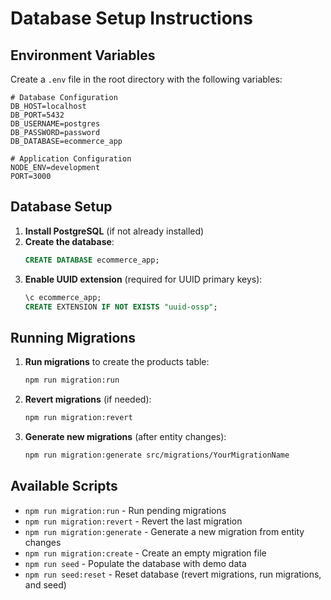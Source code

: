# Database Setup Instructions

## Environment Variables

Create a `.env` file in the root directory with the following variables:

```env
# Database Configuration
DB_HOST=localhost
DB_PORT=5432
DB_USERNAME=postgres
DB_PASSWORD=password
DB_DATABASE=ecommerce_app

# Application Configuration
NODE_ENV=development
PORT=3000
```

## Database Setup

1. **Install PostgreSQL** (if not already installed)
2. **Create the database**:
   ```sql
   CREATE DATABASE ecommerce_app;
   ```
3. **Enable UUID extension** (required for UUID primary keys):
   ```sql
   \c ecommerce_app;
   CREATE EXTENSION IF NOT EXISTS "uuid-ossp";
   ```

## Running Migrations

1. **Run migrations** to create the products table:
   ```bash
   npm run migration:run
   ```

2. **Revert migrations** (if needed):
   ```bash
   npm run migration:revert
   ```

3. **Generate new migrations** (after entity changes):
   ```bash
   npm run migration:generate src/migrations/YourMigrationName
   ```

## Available Scripts

- `npm run migration:run` - Run pending migrations
- `npm run migration:revert` - Revert the last migration
- `npm run migration:generate` - Generate a new migration from entity changes
- `npm run migration:create` - Create an empty migration file
- `npm run seed` - Populate the database with demo data
- `npm run seed:reset` - Reset database (revert migrations, run migrations, and seed)
